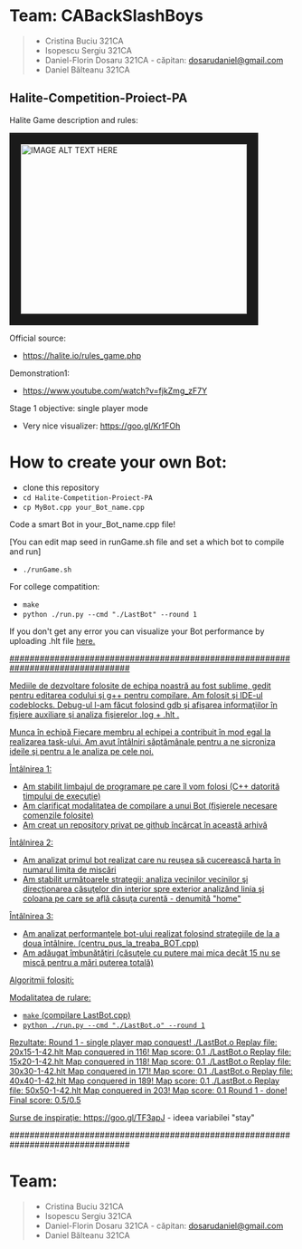 # Team: CABackSlashBoys
>- Cristina Buciu 321CA
>- Isopescu Sergiu 321CA
>- Daniel-Florin Dosaru 321CA - căpitan: dosarudaniel@gmail.com
>- Daniel Bălteanu 321CA

## Halite-Competition-Proiect-PA

Halite Game description and rules:

<a href="http://www.youtube.com/watch?feature=player_embedded&v=2_N6ZcOioQI" target="_blank"><img src="http://img.youtube.com/vi/2_N6ZcOioQI/0.jpg" 
alt="IMAGE ALT TEXT HERE" width="400" height="300" border="20" /></a>

Official source:
 - https://halite.io/rules_game.php

Demonstration1:
- https://www.youtube.com/watch?v=fjkZmg_zF7Y

Stage 1 objective: single player mode
- Very nice visualizer: https://goo.gl/Kr1FOh

# How to create your own Bot:
- clone this  repository
- `cd Halite-Competition-Proiect-PA`
- `cp MyBot.cpp your_Bot_name.cpp`

Code a smart Bot in your_Bot_name.cpp file!

[You can edit map seed in runGame.sh file and set a which bot to compile and run]

- `./runGame.sh`

For college compatition:
- `make` 
- `python ./run.py --cmd "./LastBot" --round 1`

If you don't get any error you can visualize your Bot performance by uploading 
.hlt file <a href="https://halite.io/local_visualizer.php"> here.

################################################################################


Mediile de dezvoltare folosite de echipa noastră au fost sublime, gedit pentru
editarea codului şi g++ pentru compilare. Am folosit şi IDE-ul codeblocks.
Debug-ul l-am făcut folosind gdb şi afişarea informaţiilor în fişiere auxiliare
şi analiza fişierelor .log + .hlt .

Munca în echipă
Fiecare membru al echipei a contribuit în mod egal la realizarea task-ului.
Am avut întâlniri săptămânale pentru a ne sicroniza ideile şi pentru a le 
analiza pe cele noi.

Întâlnirea 1:
- Am stabilit limbajul de programare pe care îl vom folosi (C++ datorită
timpului de execuţie)
- Am clarificat modalitatea de compilare a unui Bot (fişierele necesare
comenzile folosite)
- Am creat un repository privat pe github încărcat în această arhivă

Întâlnirea 2:
- Am analizat primul bot realizat care nu reuşea să cucerească harta în numarul 
limita de miscări
- Am stabilit următoarele strategii: analiza vecinilor vecinilor şi direcţionarea
căsuţelor din interior spre exterior analizând linia şi coloana pe care se află
căsuţa curentă - denumită "home"
 
Întâlnirea 3:
- Am analizat performanţele bot-ului realizat folosind strategiile de la a doua
întâlnire. (centru_pus_la_treaba_BOT.cpp)
- Am adăugat îmbunătăţiri (căsuţele cu putere mai mica decât 15 nu se miscă 
pentru a mări puterea totală)

Algoritmii folosiţi:


Modalitatea de rulare:
- `make` (compilare LastBot.cpp)
- `python ./run.py --cmd "./LastBot.o" --round 1`

Rezultate:
Round 1 - single player map conquest!
./LastBot.o
Replay file: 20x15-1-42.hlt
Map conquered in 116!
Map score: 0.1
./LastBot.o
Replay file: 15x20-1-42.hlt
Map conquered in 118!
Map score: 0.1
./LastBot.o
Replay file: 30x30-1-42.hlt
Map conquered in 171!
Map score: 0.1
./LastBot.o
Replay file: 40x40-1-42.hlt
Map conquered in 189!
Map score: 0.1
./LastBot.o
Replay file: 50x50-1-42.hlt
Map conquered in 203!
Map score: 0.1
Round 1 - done!
Final score: 0.5/0.5


Surse de inspiraţie: https://goo.gl/TF3apJ - ideea variabilei "stay"

################################################################################



# Team: 
>- Cristina Buciu 321CA
>- Isopescu Sergiu 321CA
>- Daniel-Florin Dosaru 321CA - căpitan: dosarudaniel@gmail.com
>- Daniel Bălteanu 321CA
